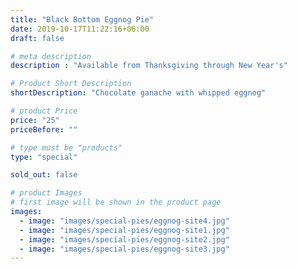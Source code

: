 ```yaml
---
title: "Black Bottom Eggnog Pie"
date: 2019-10-17T11:22:16+06:00
draft: false

# meta description
description : "Available from Thanksgiving through New Year's"

# Product Short Description
shortDescription: "Chocolate ganache with whipped eggnog"

# product Price
price: "25"
priceBefore: ""

# type must be "products"
type: "special"

sold_out: false

# product Images
# first image will be shown in the product page
images:
  - image: "images/special-pies/eggnog-site4.jpg"
  - image: "images/special-pies/eggnog-site1.jpg"
  - image: "images/special-pies/eggnog-site2.jpg"
  - image: "images/special-pies/eggnog-site3.jpg"
---
```

